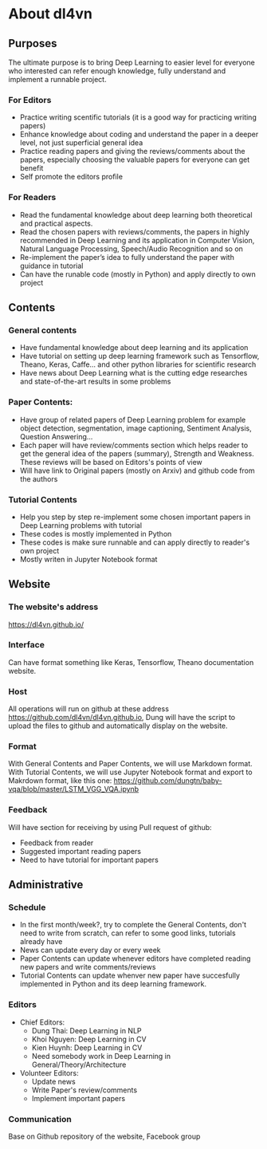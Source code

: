 # About dl4vn

## Purposes 
The ultimate purpose is to bring Deep Learning to easier level for everyone who interested can refer enough knowledge, fully understand and implement a runnable project.

### For Editors
  * Practice writing scentific tutorials (it is a good way for practicing writing papers)
  * Enhance knowledge about coding and understand the paper in a deeper level, not just superficial general idea
  * Practice reading papers and giving the reviews/comments about the papers, especially choosing the valuable papers for everyone can get benefit
  * Self promote the editors profile

### For Readers

  * Read the fundamental knowledge about deep learning both theoretical and practical aspects.
  * Read the chosen papers with reviews/comments, the papers in highly recommended in Deep Learning and its application in Computer Vision, Natural Language Processing, Speech/Audio Recognition and so on
  * Re-implement the paper’s idea to fully understand the paper with guidance in tutorial
  * Can have the runable code (mostly in Python) and apply directly to own project

## Contents
### General contents
  * Have fundamental knowledge about deep learning and its application
  * Have tutorial on setting up deep learning framework such as Tensorflow, Theano, Keras, Caffe… and other python libraries for scientific research
  * Have news about Deep Learning what is the cutting edge researches and state-of-the-art results in some problems

### Paper Contents:

  * Have group of related papers of Deep Learning problem for example object detection, segmentation, image captioning, Sentiment Analysis, Question Answering...
  * Each paper will have review/comments section which helps reader to get the general idea of the papers (summary), Strength and Weakness. These reviews will be based on Editors's points of view
  * Will have link to Original papers (mostly on Arxiv) and github code from the authors
  
### Tutorial Contents
  * Help you step by step re-implement some chosen important papers in Deep Learning problems with tutorial
  * These codes is mostly implemented in Python 
  * These codes is make sure runnable and can apply directly to reader's own project
  * Mostly writen in Jupyter Notebook format
  
## Website
### The website's address
https://dl4vn.github.io/

### Interface 
Can have format something like Keras, Tensorflow, Theano documentation website.

### Host
All operations will run on github at these address https://github.com/dl4vn/dl4vn.github.io, Dung will have the script to upload the files to github and automatically display on the website.

### Format
With General Contents and Paper Contents, we will use Markdown format.
With Tutorial Contents, we will use Jupyter Notebook format and export to Makrdown format, like this one: https://github.com/dungtn/baby-vqa/blob/master/LSTM_VGG_VQA.ipynb

### Feedback
Will have section for receiving by using Pull request of github:
  * Feedback from reader
  * Suggested important reading papers
  * Need to have tutorial for important papers

## Administrative
### Schedule
  * In the first month/week?, try to complete the General Contents, don't need to write from scratch, can refer to some good links, tutorials already have
  * News can update every day or every week
  * Paper Contents can update whenever editors have completed reading new papers and write comments/reviews
  * Tutorial Contents can update whenver new paper have succesfully implemented in Python and its deep learning framework.
  
### Editors
  * Chief Editors:
    - Dung Thai: Deep Learning in NLP
    - Khoi Nguyen: Deep Learning in CV
    - Kien Huynh: Deep Learning in CV
    - Need somebody work in Deep Learning in General/Theory/Architecture
  * Volunteer Editors:
    - Update news 
    - Write Paper's review/comments
    - Implement important papers
    
### Communication
Base on Github repository of the website, Facebook group
